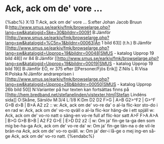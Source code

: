 # Ack, ack om de' vore ...

{%abc%}
X:13
T:Ack, ack om de' vore ...
S:efter Johan Jacob Bruun
B:http://www.smus.se/earkiv/fmk/browselarge.php?lang=sw&katalogid=Ske+30&bildnr=00091
B:Jämför [[http://www.smus.se/earkiv/fmk/browselarge.php?lang=sw&katalogid=%C5n+1&bildnr=00063|Ån 1 bild 63]] (t.h.)
B:Jämför [[http://www.smus.se/earkiv/fmk/browselarge.php?lang=sw&katalogid=Upprop+19&bildnr=00048|SMUS - katalog Upprop 19 bild 48]] nr 84
B:Jämför [[http://www.smus.se/earkiv/fmk/browselarge.php?lang=sw&katalogid=Upprop+19&bildnr=00019|SMUS - katalog Upprop 19 bild 19]]
B:Jämför EÖ, nr 375 efter [[Personer/Fjös Erik]]
Z:Nils L
R:Visa
R:Polska
N:Jämför andrareprisen i [[http://www.smus.se/earkiv/fmk/browselarge.php?lang=sw&katalogid=Upprop+26b&bildnr=00050|SMUS - katalog Upprop 26b bild 50]]
N:Varianter på hur texten kan fortsättas finns på [[http://hem.bredband.net/stefanelinden/vistexter.html|Stefan Lindéns sida]]
O:Skåne, Särslöv
M:3/4
L:1/8
K:Dm
D2 D2 F>G | A>B G2>^F2 | G>^F G>B d>B | B>A A2 z2 ::
w: Ack, ack om de' vo-re da' o al-la flic-kor sto-do i en rad
w: Ack, ack om de' vo-ro qväll o al-la flic-kor häng-de i ett spjäll
w: Ack, ack om de' vo-ro natt o säng-en vo-re full af flic-kor satt
A>F F>A A>A | B>G G>B B>B | A2 F2 G>E | E>D D2 z2 :|
w: Om ja' fin-ge ta-ga den som mig be-ha-ga Ack, ack om de' vo-re da'
w: Om ja' fin-ge tän-na o de vil-le brän-na Ack, ack om de' vo-ro qväll.
w: Om ja' der-i lå-ge o mej ing-en så-ge Ack, ack om de' vo-ro natt.
{%endabc%}
